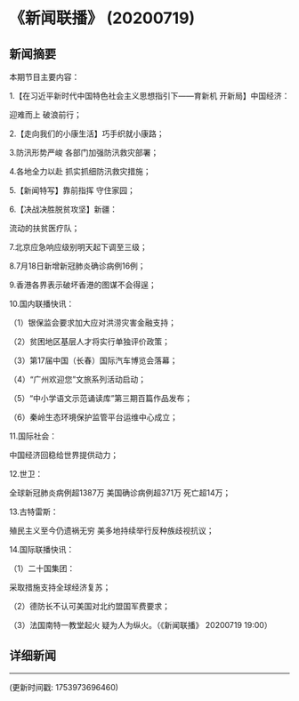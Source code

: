 # 《新闻联播》 (20200719)

## 新闻摘要

本期节目主要内容：

1.【在习近平新时代中国特色社会主义思想指引下——育新机 开新局】中国经济：

迎难而上 破浪前行；

2.【走向我们的小康生活】巧手织就小康路；

3.防汛形势严峻 各部门加强防汛救灾部署；

4.各地全力以赴 抓实抓细防汛救灾措施；

5.【新闻特写】靠前指挥 守住家园；

6.【决战决胜脱贫攻坚】新疆：

流动的扶贫医疗队；

7.北京应急响应级别明天起下调至三级；

8.7月18日新增新冠肺炎确诊病例16例；

9.香港各界表示破坏香港的图谋不会得逞；

10.国内联播快讯：

（1）银保监会要求加大应对洪涝灾害金融支持；

（2）贫困地区基层人才将实行单独评价政策；

（3）第17届中国（长春）国际汽车博览会落幕；

（4）“广州欢迎您”文旅系列活动启动；

（5）“中小学语文示范诵读库”第三期百篇作品发布；

（6）秦岭生态环境保护监管平台运维中心成立；

11.国际社会：

中国经济回稳给世界提供动力；

12.世卫：

全球新冠肺炎病例超1387万 美国确诊病例超371万 死亡超14万；

13.古特雷斯：

殖民主义至今仍遗祸无穷 美多地持续举行反种族歧视抗议；

14.国际联播快讯：

（1）二十国集团：

采取措施支持全球经济复苏；

（2）德防长不认可美国对北约盟国军费要求；

（3）法国南特一教堂起火 疑为人为纵火。（《新闻联播》 20200719 19:00）

## 详细新闻

---

(更新时间戳: 1753973696460)

